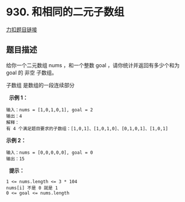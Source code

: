<p id="和相同的二元子数组"></p>

# 930. 和相同的二元子数组  


[力扣题目链接](https://leetcode.cn/problems/binary-subarrays-with-sum/)    


## 题目描述  

给你一个二元数组 nums ，和一个整数 goal ，请你统计并返回有多少个和为 goal 的 非空 子数组。

子数组 是数组的一段连续部分

 
**示例 1：**

    输入：nums = [1,0,1,0,1], goal = 2
    输出：4
    解释：
    有 4 个满足题目要求的子数组：[1,0,1]、[1,0,1,0]、[0,1,0,1]、[1,0,1]


**示例 2：**

    输入：nums = [0,0,0,0,0], goal = 0
    输出：15
 
 
**提示：**

    1 <= nums.length <= 3 * 104
    nums[i] 不是 0 就是 1
    0 <= goal <= nums.length


## 